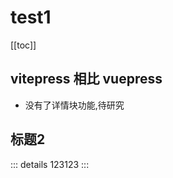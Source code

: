 # test1

[[toc]]



## vitepress 相比 vuepress

* 没有了详情块功能,待研究

## 标题2


<firstText />


::: details
123123
:::
